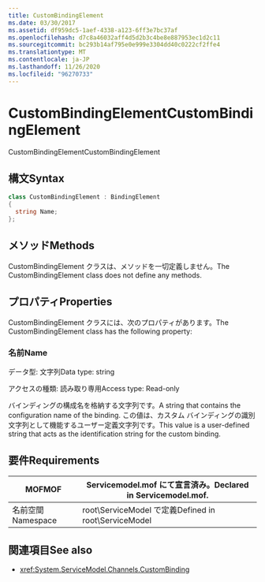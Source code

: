 ```yaml
---
title: CustomBindingElement
ms.date: 03/30/2017
ms.assetid: df959dc5-1aef-4338-a123-6ff3e7bc37af
ms.openlocfilehash: d7c8a46032aff4d5d2b3c4be8e887953ec1d2c11
ms.sourcegitcommit: bc293b14af795e0e999e3304dd40c0222cf2ffe4
ms.translationtype: MT
ms.contentlocale: ja-JP
ms.lasthandoff: 11/26/2020
ms.locfileid: "96270733"
---
```

# <a name="custombindingelement"></a><span data-ttu-id="65605-102">CustomBindingElement</span><span class="sxs-lookup"><span data-stu-id="65605-102">CustomBindingElement</span></span>

<span data-ttu-id="65605-103">CustomBindingElement</span><span class="sxs-lookup"><span data-stu-id="65605-103">CustomBindingElement</span></span>  
  
## <a name="syntax"></a><span data-ttu-id="65605-104">構文</span><span class="sxs-lookup"><span data-stu-id="65605-104">Syntax</span></span>  
  
```csharp
class CustomBindingElement : BindingElement  
{  
  string Name;  
};  
```  
  
## <a name="methods"></a><span data-ttu-id="65605-105">メソッド</span><span class="sxs-lookup"><span data-stu-id="65605-105">Methods</span></span>  

 <span data-ttu-id="65605-106">CustomBindingElement クラスは、メソッドを一切定義しません。</span><span class="sxs-lookup"><span data-stu-id="65605-106">The CustomBindingElement class does not define any methods.</span></span>  
  
## <a name="properties"></a><span data-ttu-id="65605-107">プロパティ</span><span class="sxs-lookup"><span data-stu-id="65605-107">Properties</span></span>  

 <span data-ttu-id="65605-108">CustomBindingElement クラスには、次のプロパティがあります。</span><span class="sxs-lookup"><span data-stu-id="65605-108">The CustomBindingElement class has the following property:</span></span>  
  
### <a name="name"></a><span data-ttu-id="65605-109">名前</span><span class="sxs-lookup"><span data-stu-id="65605-109">Name</span></span>  

 <span data-ttu-id="65605-110">データ型: 文字列</span><span class="sxs-lookup"><span data-stu-id="65605-110">Data type: string</span></span>  
  
 <span data-ttu-id="65605-111">アクセスの種類: 読み取り専用</span><span class="sxs-lookup"><span data-stu-id="65605-111">Access type: Read-only</span></span>  
  
 <span data-ttu-id="65605-112">バインディングの構成名を格納する文字列です。</span><span class="sxs-lookup"><span data-stu-id="65605-112">A string that contains the configuration name of the binding.</span></span> <span data-ttu-id="65605-113">この値は、カスタム バインディングの識別文字列として機能するユーザー定義文字列です。</span><span class="sxs-lookup"><span data-stu-id="65605-113">This value is a user-defined string that acts as the identification string for the custom binding.</span></span>  
  
## <a name="requirements"></a><span data-ttu-id="65605-114">要件</span><span class="sxs-lookup"><span data-stu-id="65605-114">Requirements</span></span>  
  
|<span data-ttu-id="65605-115">MOF</span><span class="sxs-lookup"><span data-stu-id="65605-115">MOF</span></span>|<span data-ttu-id="65605-116">Servicemodel.mof にて宣言済み。</span><span class="sxs-lookup"><span data-stu-id="65605-116">Declared in Servicemodel.mof.</span></span>|  
|---------|-----------------------------------|  
|<span data-ttu-id="65605-117">名前空間</span><span class="sxs-lookup"><span data-stu-id="65605-117">Namespace</span></span>|<span data-ttu-id="65605-118">root\ServiceModel で定義</span><span class="sxs-lookup"><span data-stu-id="65605-118">Defined in root\ServiceModel</span></span>|  
  
## <a name="see-also"></a><span data-ttu-id="65605-119">関連項目</span><span class="sxs-lookup"><span data-stu-id="65605-119">See also</span></span>

- <xref:System.ServiceModel.Channels.CustomBinding>
